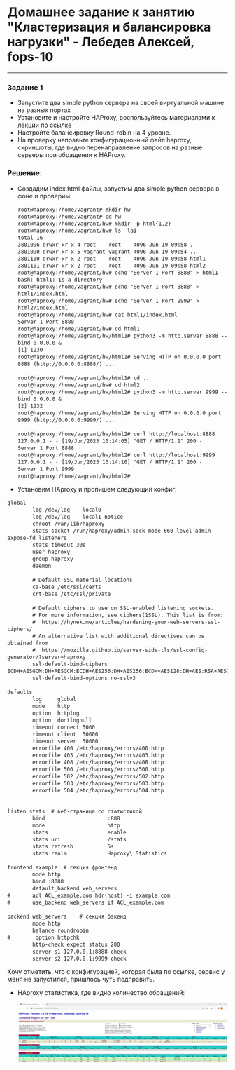 # Домашнее задание к занятию "Кластеризация и балансировка нагрузки" - Лебедев Алексей, fops-10



---

### Задание 1   


- Запустите два simple python сервера на своей виртуальной машине на разных портах
- Установите и настройте HAProxy, воспользуйтесь материалами к лекции по ссылке
- Настройте балансировку Round-robin на 4 уровне.
- На проверку направьте конфигурационный файл haproxy, скриншоты, где видно перенаправление запросов на разные серверы при обращении к HAProxy.

### Решение:  

  - Создадим index.html файлы, запустим два simple python сервера в фоне и проверим:

    ```
    root@haproxy:/home/vagrant# mkdir hw
    root@haproxy:/home/vagrant# cd hw
    root@haproxy:/home/vagrant/hw# mkdir -p html{1,2}
    root@haproxy:/home/vagrant/hw# ls -lai
    total 16
    3801096 drwxr-xr-x 4 root    root    4096 Jun 19 09:58 .
    3801090 drwxr-xr-x 5 vagrant vagrant 4096 Jun 19 09:54 ..
    3801100 drwxr-xr-x 2 root    root    4096 Jun 19 09:58 html1
    3801101 drwxr-xr-x 2 root    root    4096 Jun 19 09:58 html2
    root@haproxy:/home/vagrant/hw# echo "Server 1 Port 8888" > html1
    bash: html1: Is a directory
    root@haproxy:/home/vagrant/hw# echo "Server 1 Port 8888" > html1/index.html
    root@haproxy:/home/vagrant/hw# echo "Server 1 Port 9999" > html2/index.html
    root@haproxy:/home/vagrant/hw# cat html1/index.html
    Server 1 Port 8888
    root@haproxy:/home/vagrant/hw# cd html1
    root@haproxy:/home/vagrant/hw/html1# python3 -m http.server 8888 --bind 0.0.0.0 &
    [1] 1230
    root@haproxy:/home/vagrant/hw/html1# Serving HTTP on 0.0.0.0 port 8888 (http://0.0.0.0:8888/) ...

    root@haproxy:/home/vagrant/hw/html1# cd ..
    root@haproxy:/home/vagrant/hw# cd html2
    root@haproxy:/home/vagrant/hw/html2# python3 -m http.server 9999 --bind 0.0.0.0 &
    [2] 1232
    root@haproxy:/home/vagrant/hw/html2# Serving HTTP on 0.0.0.0 port 9999 (http://0.0.0.0:9999/) ...

    root@haproxy:/home/vagrant/hw/html2# curl http://localhost:8888
    127.0.0.1 - - [19/Jun/2023 10:14:05] "GET / HTTP/1.1" 200 -
    Server 1 Port 8888
    root@haproxy:/home/vagrant/hw/html2# curl http://localhost:9999
    127.0.0.1 - - [19/Jun/2023 10:14:10] "GET / HTTP/1.1" 200 -
    Server 1 Port 9999
    root@haproxy:/home/vagrant/hw/html2#

    ```

  - Установим HAproxy и пропишем следующий конфиг:

```
global
        log /dev/log    local0
        log /dev/log    local1 notice
        chroot /var/lib/haproxy
        stats socket /run/haproxy/admin.sock mode 660 level admin expose-fd listeners
        stats timeout 30s
        user haproxy
        group haproxy
        daemon

        # Default SSL material locations
        ca-base /etc/ssl/certs
        crt-base /etc/ssl/private

        # Default ciphers to use on SSL-enabled listening sockets.
        # For more information, see ciphers(1SSL). This list is from:
        #  https://hynek.me/articles/hardening-your-web-servers-ssl-ciphers/
        # An alternative list with additional directives can be obtained from
        #  https://mozilla.github.io/server-side-tls/ssl-config-generator/?server=haproxy
        ssl-default-bind-ciphers ECDH+AESGCM:DH+AESGCM:ECDH+AES256:DH+AES256:ECDH+AES128:DH+AES:RSA+AESGCM:RSA+AES:!aNULL:!MD5:!DSS
        ssl-default-bind-options no-sslv3

defaults
        log     global
        mode    http
        option  httplog
        option  dontlognull
        timeout connect 5000
        timeout client  50000
        timeout server  50000
        errorfile 400 /etc/haproxy/errors/400.http
        errorfile 403 /etc/haproxy/errors/403.http
        errorfile 408 /etc/haproxy/errors/408.http
        errorfile 500 /etc/haproxy/errors/500.http
        errorfile 502 /etc/haproxy/errors/502.http
        errorfile 503 /etc/haproxy/errors/503.http
        errorfile 504 /etc/haproxy/errors/504.http


listen stats  # веб-страница со статистикой
        bind                    :888
        mode                    http
        stats                   enable
        stats uri               /stats
        stats refresh           5s
        stats realm             Haproxy\ Statistics

frontend example  # секция фронтенд
        mode http
        bind :8088
        default_backend web_servers
#       acl ACL_example.com hdr(host) -i example.com
#       use_backend web_servers if ACL_example.com

backend web_servers    # секция бэкенд
        mode http
        balance roundrobin
#        option httpchk
        http-check expect status 200
        server s1 127.0.0.1:8888 check
        server s2 127.0.0.1:9999 check
```

Хочу отметить, что с конфигурацией, которая была по ссылке, сервис у меня не запустился, пришлось чуть подправить.  


- HAproxy статистика, где видно количество обращений:

  ![Stat](img/haproxy_stat.JPG)

      
